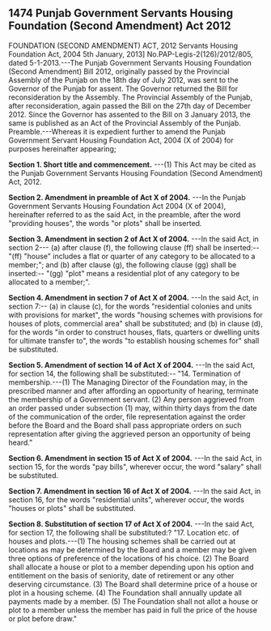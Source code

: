 ## 1474 Punjab Government Servants Housing Foundation (Second Amendment) Act 2012
 
FOUNDATION (SECOND AMENDMENT) ACT, 2012
Servants Housing Foundation Act, 2004
5th January, 2013]
No.PAP-Legis-2(126)/2012/805, dated 5-1-2013.---The Punjab Government Servants Housing Foundation (Second Amendment) Bill 2012, originally passed by the Provincial Assembly of the Punjab on the 18th day of July 2012, was sent to the Governor of the Punjab for assent. The Governor returned the Bill for reconsideration by the Assembly. The Provincial Assembly of the Punjab, after reconsideration, again passed the Bill on the 27th day of December 2012. Since the Governor has assented to the Bill on 3 January 2013, the same is published as an Act of the Provincial Assembly of the Punjab.
Preamble.---Whereas it is expedient further to amend the Punjab Government Servant Housing Foundation Act, 2004 (X of 2004) for purposes hereinafter appearing;

**Section 1. Short title and commencement.**
---(1) This Act may be cited as the Punjab Government Servants Housing Foundation (Second Amendment) Act, 2012.

 
**Section 2. Amendment in preamble of Act X of 2004.**
---In the Punjab Government Servants Housing Foundation Act 2004 (X of 2004), hereinafter referred to as the said Act, in the preamble, after the word "providing houses", the words "or plots" shall be inserted.

 
**Section 3. Amendment in section 2 of Act X of 2004.**
---In the said Act, in section 2---
   (a) after clause (f), the following clause (ff) shall be inserted:--
   "(ff) "house" includes a flat or quarter of any category to be allocated to a member;"; and
   (b) after clause (g), the following clause (gg) shall be inserted:--
   "(gg) "plot" means a residential plot of any category to be allocated to a member;".

 
**Section 4. Amendment in section 7 of Act X of 2004.**
---In the said Act, in section 7:--
   (a) in clause (c), for the words "residential colonies and units with provisions for market", the words "housing schemes with provisions for houses of plots, commercial area" shall be substituted; and
   (b) in clause (d), for the words "in order to construct houses, flats, quarters or dwelling units for ultimate transfer to", the words "to establish housing schemes for" shall be substituted.

 
**Section 5. Amendment of section 14 of Act X of 2004.**
---In the said Act, for section 14, the following shall be substituted:--
   "14. Termination of membership.---(1) The Managing Director of the Foundation may, in the prescribed manner and after affording an opportunity of hearing, terminate the membership of a Government servant.
   (2) Any person aggrieved from an order passed under subsection (1) may, within thirty days from the date of the communication of the order, file representation against the order before the Board and the Board shall pass appropriate orders on such representation after giving the aggrieved person an opportunity of being heard."

 
**Section 6. Amendment in section 15 of Act X of 2004.**
---In the said Act, in section 15, for the words "pay bills", wherever occur, the word "salary" shall be substituted.

 
**Section 7. Amendment in section 16 of Act X of 2004.**
---In the said Act, in section 16, for the words "residential units", wherever occur, the words "houses or plots" shall be substituted.

 
**Section 8. Substitution of section 17 of Act X of 2004.**
---In the said Act, for section 17, the following shall be substituted:?
   "17. Location etc. of houses and plots.---(1) The housing schemes shall be carried out at locations as may be determined by the Board and a member may be given three options of preference of the locations of his choice.
   (2) The Board shall allocate a house or plot to a member depending upon his option and entitlement on the basis of seniority, date of retirement or any other deserving circumstance.
   (3) The Board shall determine price of a house or plot in a housing scheme.
   (4) The Foundation shall annually update all payments made by a member.
   (5) The Foundation shall not allot a house or plot to a member unless the member has paid in full the price of the house or plot before draw."

